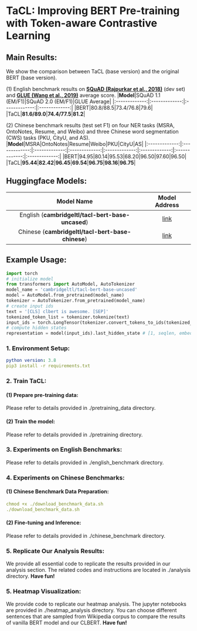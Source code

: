 # TaCL: Improving BERT Pre-training with Token-aware Contrastive Learning

## Main Results:

We show the comparison between TaCL (base version) and the original BERT (base version). 

(1) English benchmark results on **[SQuAD (Rajpurkar et al., 2018)](https://rajpurkar.github.io/SQuAD-explorer/)** (dev set) and **[GLUE (Wang et al., 2019)](https://gluebenchmark.com/)** average score.
|**Model**|SQuAD 1.1 (EM/F1)|SQuAD 2.0 (EM/F1)|GLUE Average|
|:-------------:|:-------------:|:-------------:|:-------------:|
|BERT|80.8/88.5|73.4/76.8|79.6|
|TaCL|**81.6/89.0**|**74.4/77.5**|**81.2**|

(2) Chinese benchmark results (test set F1) on four NER tasks (MSRA, OntoNotes, Resume, and Weibo) and three Chinese word segmentation (CWS) tasks (PKU, CityU, and AS).
|**Model**|MSRA|OntoNotes|Resume|Weibo|PKU|CityU|AS|
|:-------------:|:-------------:|:-------------:|:-------------:|:-------------:|:-------------:|:-------------:|:-------------:|
|BERT|94.95|80.14|95.53|68.20|96.50|97.60|96.50|
|TaCL|**95.44**|**82.42**|**96.45**|**69.54**|**96.75**|**98.16**|**96.75**|
## Huggingface Models:

|Model Name|Model Address|
|:-------------:|:-------------:|
|English (**cambridgeltl/tacl-bert-base-uncased**)|[link](https://huggingface.co/cambridgeltl/tacl-bert-base-uncased)|
|Chinese (**cambridgeltl/tacl-bert-base-chinese**)|[link](https://huggingface.co/cambridgeltl/tacl-bert-base-chinese)|

## Example Usage:
```python
import torch
# initialize model
from transformers import AutoModel, AutoTokenizer
model_name = 'cambridgeltl/tacl-bert-base-uncased'
model = AutoModel.from_pretrained(model_name)
tokenizer = AutoTokenizer.from_pretrained(model_name)
# create input ids
text = '[CLS] clbert is awesome. [SEP]'
tokenized_token_list = tokenizer.tokenize(text)
input_ids = torch.LongTensor(tokenizer.convert_tokens_to_ids(tokenized_token_list)).view(1, -1)
# compute hidden states
representation = model(input_ids).last_hidden_state # [1, seqlen, embed_dim]
```

### 1. Environment Setup:
```yaml
python version: 3.8
pip3 install -r requirements.txt
```
### 2. Train TaCL:
#### (1) Prepare pre-training data:
Please refer to details provided in ./pretraining_data directory.
#### (2) Train the model:
Please refer to details provided in ./pretraining directory.

### 3. Experiments on English Benchmarks:
Please refer to details provided in ./english_benchmark directory.

### 4. Experiments on Chinese Benchmarks:
#### (1) Chinese Benchmark Data Preparation:
```yaml
chmod +x ./download_benchmark_data.sh
./download_benchmark_data.sh
```
#### (2) Fine-tuning and Inference:
Please refer to details provided in ./chinese_benchmark directory.

### 5. Replicate Our Analysis Results:
We provide all essential code to replicate the results provided in our analysis section. The related codes and instructions are located in ./analysis directory. **Have fun!** 

### 5. Heatmap Visualization:
We provide code to replicate our heatmap analysis. The jupyter notebooks are provided in ./heatmap_analysis directory. You can choose different sentences that are sampled from Wikipedia corpus to compare the results of vanilla BERT model and our CLBERT. **Have fun!**


